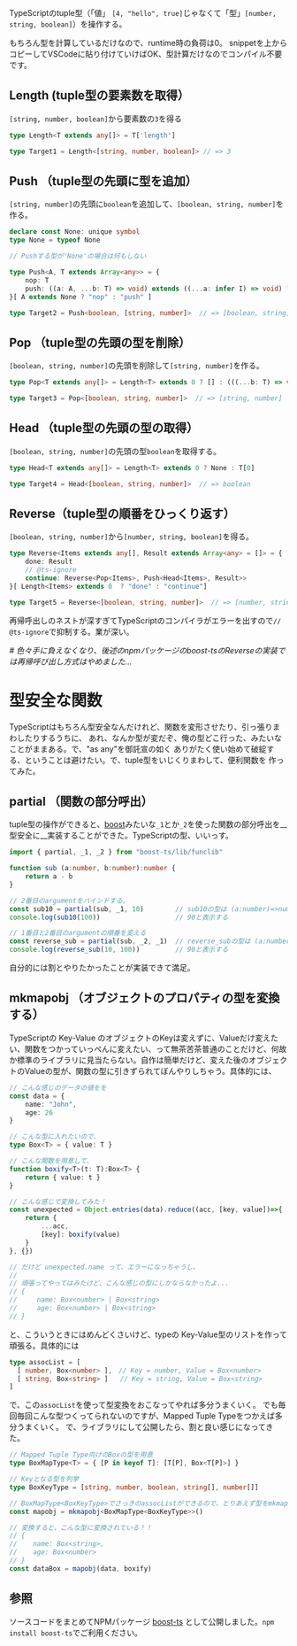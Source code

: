 <!--
title: TypeScriptの（tuple値じゃなくて）tuple型を操作する
tags:  TypeScript,FunctionalProgramming
id:    9ff10438c24a8917a8dd
-->
TypeScriptのtuple型（「値」 `[4, "hello", true]`じゃなくて「型」`[number, string, boolean]`）を操作する。

もちろん型を計算しているだけなので、runtime時の負荷は0。
snippetを上からコピーしてVSCodeに貼り付けていけばOK、型計算だけなのでコンパイル不要です。

## Length (tuple型の要素数を取得）

`[string, number, boolean]`から要素数の`3`を得る

```ts
type Length<T extends any[]> = T['length']

type Target1 = Length<[string, number, boolean]> // => 3
```


## Push （tuple型の先頭に型を追加）

`[string, number]`の先頭に`boolean`を追加して、`[boolean, string, number]`を作る。

```ts
declare const None: unique symbol
type None = typeof None

// Pushする型が'None'の場合は何もしない

type Push<A, T extends Array<any>> = {
    nop: T
    push: ((a: A, ...b: T) => void) extends ((...a: infer I) => void) ? I : []
}[ A extends None ? "nop" : "push" ]

type Target2 = Push<boolean, [string, number]>  // => [boolean, string, number]
```

## Pop （tuple型の先頭の型を削除）

`[boolean, string, number]`の先頭を削除して`[string, number]`を作る。

```ts
type Pop<T extends any[]> = Length<T> extends 0 ? [] : (((...b: T) => void) extends (a:any, ...b: infer I) => void ? I : [])

type Target3 = Pop<[boolean, string, number]>  // => [string, number]
```

## Head （tuple型の先頭の型の取得）

`[boolean, string, number]`の先頭の型`boolean`を取得する。

```ts
type Head<T extends any[]> = Length<T> extends 0 ? None : T[0]

type Target4 = Head<[boolean, string, number]>  // => boolean
```

## Reverse（tuple型の順番をひっくり返す）

`[boolean, string, number]`から`[number, string, boolean]`を得る。

```ts
type Reverse<Items extends any[], Result extends Array<any> = []> = {
    done: Result
    // @ts-ignore
    continue: Reverse<Pop<Items>, Push<Head<Items>, Result>>
}[ Length<Items> extends 0  ? "done" : "continue"]

type Target5 = Reverse<[boolean, string, number]>  // => [number, string, boolean]
```
再帰呼出しのネストが深すぎてTypeScriptのコンパイラがエラーを出すので`// @ts-ignore`で抑制する。業が深い。

_# 色々手に負えなくなり、後述のnpmパッケージのboost-tsのReverseの実装では再帰呼び出し方式はやめました..._

# 型安全な関数

TypeScriptはもちろん型安全なんだけれど、関数を変形させたり、引っ張りまわしたりするうちに、
あれ、なんか型が変だぞ、俺の型どこ行った、みたいなことがままある。で、"as any"を御託宣の如く
ありがたく使い始めて破綻する、ということは避けたい。で、tuple型をいじくりまわして、便利関数を
作ってみた。


## partial （関数の部分呼出）

tuple型の操作ができると、[boost](https://www.boost.org/)みたいな`_1`とか`_2`を使った関数の部分呼出を__型安全に__実装することができた。TypeScriptの型、いいっす。

```ts
import { partial, _1, _2 } from "boost-ts/lib/funclib"

function sub (a:number, b:number):number {
    return a - b
}

// 2番目のargumentをバインドする。
const sub10 = partial(sub, _1, 10)        // sub10の型は (a:number)=>number
console.log(sub10(100))                   // 90と表示する

// 1番目と2番目のargumentの順番を変える
const reverse_sub = partial(sub, _2, _1)  // reverse_subの型は (a:number, b:number)=>number
console.log(reverse_sub(10, 100))         // 90と表示する
```

自分的には割とやりたかったことが実装できて満足。

## mkmapobj （オブジェクトのプロパティの型を変換する）

TypeScriptの Key-Value のオブジェクトのKeyは変えずに、Valueだけ変えたい、関数をつかっていっぺんに変えたい、って無茶苦茶普通のことだけど、何故か標準のライブラリに見当たらない。自作は簡単だけど、変えた後のオブジェクトのValueの型が、関数の型に引きずられてぼんやりしちゃう。具体的には、

```ts
// こんな感じのデータの値をを       
const data = {
    name: "John",
    age: 26
}

// こんな型に入れたいので、
type Box<T> = { value: T }

// こんな関数を用意して、
function boxify<T>(t: T):Box<T> {
    return { value: t }
}

// こんな感じで変換してみた！
const unexpected = Object.entries(data).reduce((acc, [key, value])=>{
    return {
        ...acc,
        [key]: boxify(value)    
    }    
}, {})

// だけど unexpected.name って、エラーになっちゃうし、
//
// 頑張ってやってはみたけど、こんな感じの型にしかならなかったよ...
// {
//     name: Box<number> | Box<string>
//     age: Box<number> | Box<string>
// }
```

と、こういうときにはめんどくさいけど、typeの Key-Value型のリストを作って頑張る。具体的には

```ts
type assocList = [
  [ number, Box<number> ],　// Key = number, Value = Box<number>
  [ string, Box<string> ]   // Key = string, Value = Box<string>
]
```

で、この`assocList`を使って型変換をおこなってやれば多分うまくいく。
でも毎回毎回こんな型つくってられないのですが、Mapped Tuple Typeをつかえば多分うまくいく。
で、ライブラリにして公開したら、割と良い感じになってきた。

```ts
// Mapped Tuple Type向けのBoxの型を用意
type BoxMapType<T> = { [P in keyof T]: [T[P], Box<T[P]>] }

// Keyとなる型を列挙
type BoxKeyType = [string, number, boolean, string[], number[]]

// BoxMapType<BoxKeyType>でさっきのassocListができるので、とりあえず型をmkmapobjで型を閉じ込めて、
const mapobj = mkmapobj<BoxMapType<BoxKeyType>>()

// 変換すると、こんな型に変換されている！！
// {
//    name: Box<string>,
//    age: Box<number>
// }
const dataBox = mapobj(data, boxify)
```

## 参照
ソースコードをまとめてNPMパッケージ [boost-ts](https://www.npmjs.com/package/boost-ts) として公開しました。`npm install boost-ts`でご利用ください。


